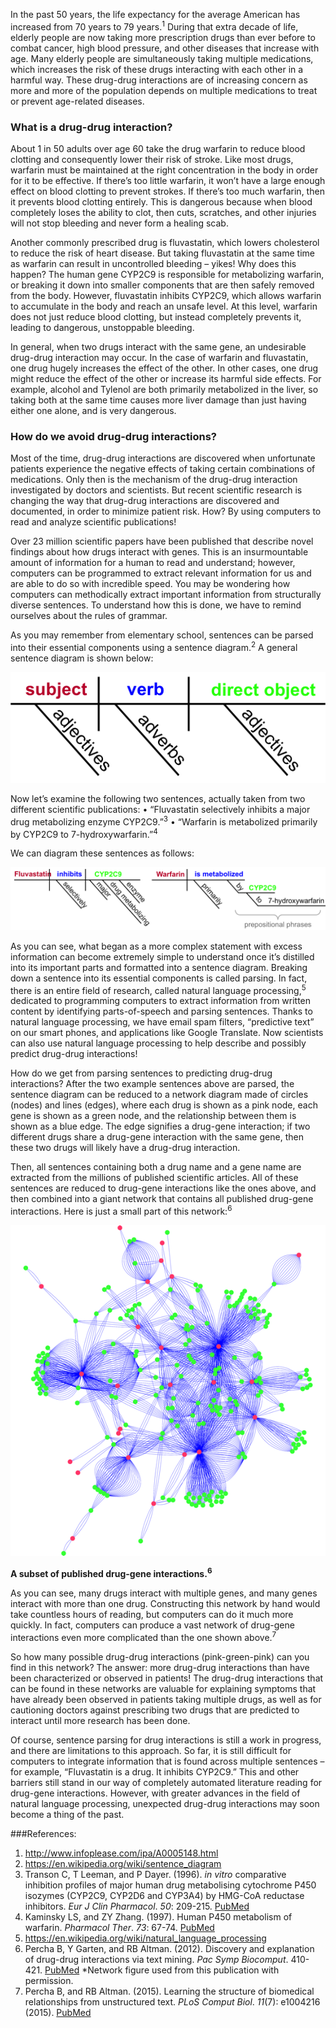 In the past 50 years, the life expectancy for the average American has increased from 70 years to 79 years.<sup>1</sup> During that extra decade of life, elderly people are now taking more prescription drugs than ever before to combat cancer, high blood pressure, and other diseases that increase with age. Many elderly people are simultaneously taking multiple medications, which increases the risk of these drugs interacting with each other in a harmful way. These drug-drug interactions are of increasing concern as more and more of the population depends on multiple medications to treat or prevent age-related diseases.

### What is a drug-drug interaction?

About 1 in 50 adults over age 60 take the drug warfarin to reduce blood clotting and consequently lower their risk of stroke. Like most drugs, warfarin must be maintained at the right concentration in the body in order for it to be effective. If there’s too little warfarin, it won’t have a large enough effect on blood clotting to prevent strokes. If there’s too much warfarin, then it prevents blood clotting entirely. This is dangerous because when blood completely loses the ability to clot, then cuts, scratches, and other injuries will not stop bleeding and never form a healing scab.

Another commonly prescribed drug is fluvastatin, which lowers cholesterol to reduce the risk of heart disease. But taking fluvastatin at the same time as warfarin can result in uncontrolled bleeding – yikes! Why does this happen? The human gene CYP2C9 is responsible for metabolizing warfarin, or breaking it down into smaller components that are then safely removed from the body. However, fluvastatin inhibits CYP2C9, which allows warfarin to accumulate in the body and reach an unsafe level. At this level, warfarin does not just reduce blood clotting, but instead completely prevents it, leading to dangerous, unstoppable bleeding.

In general, when two drugs interact with the same gene, an undesirable drug-drug interaction may occur. In the case of warfarin and fluvastatin, one drug hugely increases the effect of the other. In other cases, one drug might reduce the effect of the other or increase its harmful side effects. For example, alcohol and Tylenol are both primarily metabolized in the liver, so taking both at the same time causes more liver damage than just having either one alone, and is very dangerous.

### How do we avoid drug-drug interactions?
Most of the time, drug-drug interactions are discovered when unfortunate patients experience the negative effects of taking certain combinations of medications. Only then is the mechanism of the drug-drug interaction investigated by doctors and scientists. But recent scientific research is changing the way that drug-drug interactions are discovered and documented, in order to minimize patient risk. How? By using computers to read and analyze scientific publications!

Over 23 million scientific papers have been published that describe novel findings about how drugs interact with genes. This is an insurmountable amount of information for a human to read and understand; however, computers can be programmed to extract relevant information for us and are able to do so with incredible speed. You may be wondering how computers can methodically extract important information from structurally diverse sentences. To understand how this is done, we have to remind ourselves about the rules of grammar.

As you may remember from elementary school, sentences can be parsed into their essential components using a sentence diagram.<sup>2</sup> A general sentence diagram is shown below:

![](./images/diagram1.png "A generic sentence diagram.")

Now let’s examine the following two sentences, actually taken from two different scientific publications: 
•	“Fluvastatin selectively inhibits a major drug metabolizing enzyme CYP2C9.”<sup>3</sup>
•	“Warfarin is metabolized primarily by CYP2C9 to 7-hydroxywarfarin.”<sup>4</sup>

We can diagram these sentences as follows:

![](./images/diagram2.png)


As you can see, what began as a more complex statement with excess information can become extremely simple to understand once it’s distilled into its important parts and formatted into a sentence diagram. Breaking down a sentence into its essential components is called parsing. In fact, there is an entire field of research, called natural language processing,<sup>5</sup> dedicated to programming computers to extract information from written content by identifying parts-of-speech and parsing sentences. Thanks to natural language processing, we have email spam filters, “predictive text” on our smart phones, and applications like Google Translate. Now scientists can also use natural language processing to help describe and possibly predict drug-drug interactions!

How do we get from parsing sentences to predicting drug-drug interactions? After the two example sentences above are parsed, the sentence diagram can be reduced to a network diagram made of circles (nodes) and lines (edges), where each drug is shown as a pink node, each gene is shown as a green node, and the relationship between them is shown as a blue edge. The edge signifies a drug-gene interaction; if two different drugs share a drug-gene interaction with the same gene, then these two drugs will likely have a drug-drug interaction.

 

Then, all sentences containing both a drug name and a gene name are extracted from the millions of published scientific articles. All of these sentences are reduced to drug-gene interactions like the ones above, and then combined into a giant network that contains all published drug-gene interactions. Here is just a small part of this network:<sup>6</sup>

 ![](./images/network.png)

**A subset of published drug-gene interactions.<sup>6</sup>**

As you can see, many drugs interact with multiple genes, and many genes interact with more than one drug. Constructing this network by hand would take countless hours of reading, but computers can do it much more quickly. In fact, computers can produce a vast network of drug-gene interactions even more complicated than the one shown above.<sup>7</sup>

So how many possible drug-drug interactions (pink-green-pink) can you find in this network? The answer: more drug-drug interactions than have been characterized or observed in patients! The drug-drug interactions that can be found in these networks are valuable for explaining symptoms that have already been observed in patients taking multiple drugs, as well as for cautioning doctors against prescribing two drugs that are predicted to interact until more research has been done.

Of course, sentence parsing for drug interactions is still a work in progress, and there are limitations to this approach. So far, it is still difficult for computers to integrate information that is found across multiple sentences – for example, “Fluvastatin is a drug. It inhibits CYP2C9.” This and other barriers still stand in our way of completely automated literature reading for drug-gene interactions. However, with greater advances in the field of natural language processing, unexpected drug-drug interactions may soon become a thing of the past.

###References:
1.	http://www.infoplease.com/ipa/A0005148.html
2.	https://en.wikipedia.org/wiki/sentence_diagram
3.	Transon C, T Leeman, and P Dayer. (1996). *in vitro* comparative inhibition profiles of major human drug metabolising cytochrome P450 isozymes (CYP2C9, CYP2D6 and CYP3A4) by HMG-CoA reductase inhibitors. *Eur J Clin Pharmacol*. *50*: 209-215. [PubMed](http://www.ncbi.nlm.nih.gov/pubmed/8737761)
4.	Kaminsky LS, and ZY Zhang. (1997). Human P450 metabolism of warfarin. *Pharmacol Ther*. *73*: 67-74. [PubMed](http://www.ncbi.nlm.nih.gov/pubmed/9014207)
5.	https://en.wikipedia.org/wiki/natural_language_processing
6.	Percha B, Y Garten, and RB Altman. (2012). Discovery and explanation of drug-drug interactions via text mining. *Pac Symp Biocomput*. 410-421. [PubMed](http://www.ncbi.nlm.nih.gov/pmc/articles/PMC3345566/) 
*Network figure used from this publication with permission.
7.	Percha B, and RB Altman. (2015). Learning the structure of biomedical relationships from unstructured text. *PLoS Comput Biol*. *11*(7): e1004216 (2015). [PubMed](http://www.ncbi.nlm.nih.gov/pmc/articles/PMC4517797/)

